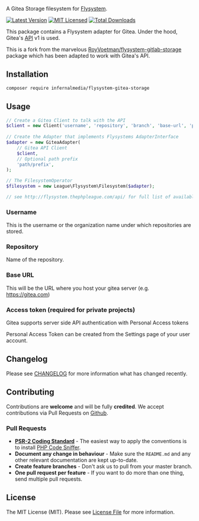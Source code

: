 A Gitea Storage filesystem for [Flysystem](https://flysystem.thephpleague.com/docs/).

[![Latest Version](https://img.shields.io/packagist/v/infernalmedia/flysystem-gitea-storage.svg?style=flat-square)](https://packagist.org/packages/infernalmedia/flysystem-gitea-storage)
[![MIT Licensed](https://img.shields.io/badge/license-MIT-brightgreen.svg?style=flat-square)](LICENSE)
[![Total Downloads](https://img.shields.io/packagist/dt/infernalmedia/flysystem-gitea-storage.svg?style=flat-square)](https://packagist.org/packages/infernalmedia/flysystem-gitea-storage)

This package contains a Flysystem adapter for Gitea. Under the hood, Gitea's [API](https://docs.gitea.com/development/api-usage) v1 is used.

This is a fork from the marvelous [RoyVoetman/flysystem-gitlab-storage](https://github.com/RoyVoetman/flysystem-gitlab-storage) package which has been adapted to work with Gitea's API.

## Installation

```bash
composer require infernalmedia/flysystem-gitea-storage
```

## Usage
```php
// Create a Gitea Client to talk with the API
$client = new Client('username', 'repository', 'branch', 'base-url', 'personal-access-token');
   
// Create the Adapter that implements Flysystems AdapterInterface
$adapter = new GiteaAdapter(
    // Gitea API Client
    $client,
    // Optional path prefix
    'path/prefix',
);

// The FilesystemOperator
$filesystem = new League\Flysystem\Filesystem($adapter);

// see http://flysystem.thephpleague.com/api/ for full list of available functionality
```
### Username

This is the username or the organization name under which repositories are stored.

### Repository

Name of the repository.

### Base URL
This will be the URL where you host your gitea server (e.g. https://gitea.com)

### Access token (required for private projects)
Gitea supports server side API authentication with Personal Access tokens

Personal Access Token can be created from the Settings page of your user account.

## Changelog

Please see [CHANGELOG](CHANGELOG.md) for more information what has changed recently.

## Contributing

Contributions are **welcome** and will be fully **credited**. We accept contributions via Pull Requests on [Github](https://github.com/infernalmedia/flysystem-gitea-storage).

### Pull Requests

- **[PSR-2 Coding Standard](https://github.com/php-fig/fig-standards/blob/master/accepted/PSR-2-coding-style-guide.md)** - The easiest way to apply the conventions is to install [PHP Code Sniffer](http://pear.php.net/package/PHP_CodeSniffer).
- **Document any change in behaviour** - Make sure the `README.md` and any other relevant documentation are kept up-to-date.
- **Create feature branches** - Don't ask us to pull from your master branch.
- **One pull request per feature** - If you want to do more than one thing, send multiple pull requests.

## License

The MIT License (MIT). Please see [License File](LICENSE) for more information.
